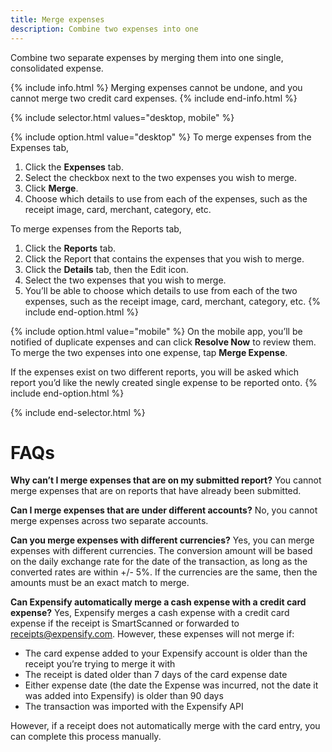 ```yaml
---
title: Merge expenses
description: Combine two expenses into one
---
```


Combine two separate expenses by merging them into one single, consolidated expense.

{% include info.html %}
Merging expenses cannot be undone, and you cannot merge two credit card expenses.
{% include end-info.html %}

{% include selector.html values="desktop, mobile" %}

{% include option.html value="desktop" %}
To merge expenses from the Expenses tab,

1. Click the **Expenses** tab.
2. Select the checkbox next to the two expenses you wish to merge.
3. Click **Merge**.
4. Choose which details to use from each of the expenses, such as the receipt image, card, merchant, category, etc.

To merge expenses from the Reports tab,

1. Click the **Reports** tab.
2. Click the Report that contains the expenses that you wish to merge.
3. Click the **Details** tab, then the Edit icon.
4. Select the two expenses that you wish to merge.
5. You’ll be able to choose which details to use from each of the two expenses, such as the receipt image, card, merchant, category, etc.
{% include end-option.html %}

{% include option.html value="mobile" %}
On the mobile app, you’ll be notified of duplicate expenses and can click **Resolve Now** to review them. To merge the two expenses into one expense, tap **Merge Expense**.

If the expenses exist on two different reports, you will be asked which report you’d like the newly created single expense to be reported onto.
{% include end-option.html %}

{% include end-selector.html %}

# FAQs

**Why can’t I merge expenses that are on my submitted report?**
You cannot merge expenses that are on reports that have already been submitted. 

**Can I merge expenses that are under different accounts?**
No, you cannot merge expenses across two separate accounts. 

**Can you merge expenses with different currencies?**
Yes, you can merge expenses with different currencies. The conversion amount will be based on the daily exchange rate for the date of the transaction, as long as the converted rates are within +/- 5%. If the currencies are the same, then the amounts must be an exact match to merge.

**Can Expensify automatically merge a cash expense with a credit card expense?**
Yes, Expensify merges a cash expense with a credit card expense if the receipt is SmartScanned or forwarded to receipts@expensify.com. However, these expenses will not merge if:
- The card expense added to your Expensify account is older than the receipt you’re trying to merge it with
- The receipt is dated older than 7 days of the card expense date
- Either expense date (the date the Expense was incurred, not the date it was added into Expensify) is older than 90 days
- The transaction was imported with the Expensify API

However, if a receipt does not automatically merge with the card entry, you can complete this process manually.
